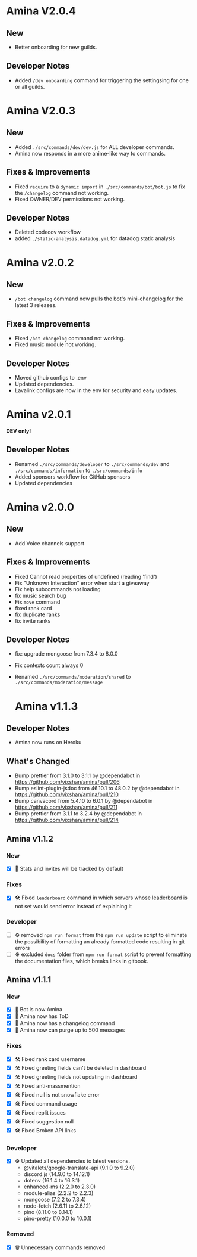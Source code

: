 # Amina V2.0.4

## New

- Better onboarding for new guilds.

## Developer Notes

- Added `/dev onboarding` command for triggering the settingsing for one or all
  guilds.

# Amina V2.0.3

## New

- Added `./src/commands/dev/dev.js` for ALL developer commands.
- Amina now responds in a more anime-like way to commands.

## Fixes & Improvements

- Fixed `require` to a `dynamic import` in `./src/commands/bot/bot.js` to fix
  the `/changelog` command not working.
- Fixed OWNER/DEV permissions not working.

## Developer Notes

- Deleted codecov workflow
- added `./static-analysis.datadog.yml` for datadog static analysis

# Amina v2.0.2

## New

- `/bot changelog` command now pulls the bot's mini-changelog for the latest 3
  releases.

## Fixes & Improvements

- Fixed `/bot changelog` command not working.
- Fixed music module not working.

## Developer Notes

- Moved github configs to .env
- Updated dependencies.
- Lavalink configs are now in the env for security and easy updates.

# Amina v2.0.1

**DEV only!**

## Developer Notes

- Renamed `./src/commands/developer` to `./src/commands/dev` and
  `./src/commands/information` to `./src/commands/info`
- Added sponsors workflow for GitHub sponsors
- Updated dependencies

# Amina v2.0.0

## New

- Add Voice channels support

## Fixes & Improvements

- Fixed Cannot read properties of undefined (reading 'find')
- Fix "Unknown Interaction" error when start a giveaway
- Fix help subcommands not loading
- fix music search bug
- Fix `move` command
- fixed rank card
- fix duplicate ranks
- fix invite ranks

## Developer Notes

- fix: upgrade mongoose from 7.3.4 to 8.0.0
- Fix contexts count always 0
- Renamed `./src/commands/moderation/shared` to
  `./src/commands/moderation/message`

  # Amina v1.1.3

## Developer Notes

- Amina now runs on Heroku

## What's Changed

- Bump prettier from 3.1.0 to 3.1.1 by @dependabot in
  https://github.com/vixshan/amina/pull/206
- Bump eslint-plugin-jsdoc from 46.10.1 to 48.0.2 by @dependabot in
  https://github.com/vixshan/amina/pull/210
- Bump canvacord from 5.4.10 to 6.0.1 by @dependabot in
  https://github.com/vixshan/amina/pull/211
- Bump prettier from 3.1.1 to 3.2.4 by @dependabot in
  https://github.com/vixshan/amina/pull/214

## Amina v1.1.2

### New

- [x] 📜 Stats and invites will be tracked by default

### Fixes

- [x] 🛠 Fixed `leaderboard` command in which servers whose leaderboard is not
      set would send error instead of explaining it

### Developer

- [ ] ⚙️ removed `npm run format` from the `npm run update` script to eliminate
      the possibility of formatting an already formatted code resulting in git
      errors
- [ ] ⚙️ excluded `docs` folder from `npm run format` script to prevent
      formatting the documentation files, which breaks links in gitbook.

## Amina v1.1.1

### New

- [x] 🤖 Bot is now Amina
- [x] 📜 Amina now has ToD
- [x] 📜 Amina now has a changelog command
- [x] 📜 Amina now can purge up to 500 messages

### Fixes

- [x] 🛠 Fixed rank card username
- [x] 🛠 Fixed greeting fields can't be deleted in dashboard
- [x] 🛠 Fixed greeting fields not updating in dashboard
- [x] 🛠 Fixed anti-massmention
- [x] 🛠 Fixed null is not snowflake error
- [x] 🛠 Fixed command usage
- [x] 🛠 Fixed replit issues
- [x] 🛠 Fixed suggestion null
- [x] 🛠 Fixed Broken API links

### Developer

- [x] ⚙️ Updated all dependencies to latest versions.
  - @vitalets/google-translate-api (9.1.0 to 9.2.0)
  - discord.js (14.9.0 to 14.12.1)
  - dotenv (16.1.4 to 16.3.1)
  - enhanced-ms (2.2.0 to 2.3.0)
  - module-alias (2.2.2 to 2.2.3)
  - mongoose (7.2.2 to 7.3.4)
  - node-fetch (2.6.11 to 2.6.12)
  - pino (8.11.0 to 8.14.1)
  - pino-pretty (10.0.0 to 10.0.1)

### Removed

- [x] 🗑️ Unnecessary commands removed
